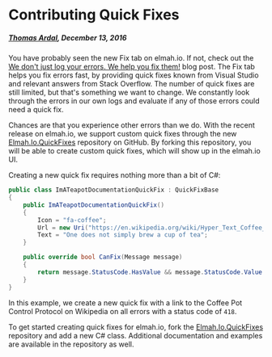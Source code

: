 # Contributing Quick Fixes##### [Thomas Ardal](http://elmah.io/about/), December 13, 2016You have probably seen the new Fix tab on elmah.io. If not, check out the [We don't just log your errors. We help you fix them!](we-dont-just-log-your-errors-we-help-you-fix-them.md) blog post. The Fix tab helps you fix errors fast, by providing quick fixes known from Visual Studio and relevant answers from Stack Overflow. The number of quick fixes are still limited, but that's something we want to change. We constantly look through the errors in our own logs and evaluate if any of those errors could need a quick fix.Chances are that you experience other errors than we do. With the recent release on elmah.io, we support custom quick fixes through the new [Elmah.Io.QuickFixes](https://github.com/elmahio/Elmah.Io.QuickFixes) repository on GitHub. By forking this repository, you will be able to create custom quick fixes, which will show up in the elmah.io UI.Creating a new quick fix requires nothing more than a bit of C#:```csharppublic class ImATeapotDocumentationQuickFix : QuickFixBase{    public ImATeapotDocumentationQuickFix()    {        Icon = "fa-coffee";        Url = new Uri("https://en.wikipedia.org/wiki/Hyper_Text_Coffee_Pot_Control_Protocol");        Text = "One does not simply brew a cup of tea";    }    public override bool CanFix(Message message)    {        return message.StatusCode.HasValue && message.StatusCode.Value == 418;    }}```In this example, we create a new quick fix with a link to the Coffee Pot Control Protocol on Wikipedia on all errors with a status code of `418`.To get started creating quick fixes for elmah.io, fork the [Elmah.Io.QuickFixes](https://github.com/elmahio/Elmah.Io.QuickFixes) repository and add a new C# class. Additional documentation and examples are available in the repository as well.